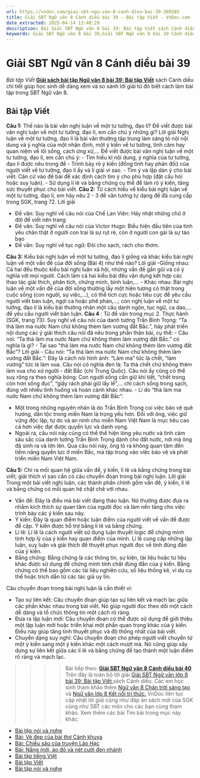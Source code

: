 ```yaml
---
url: https://vndoc.com/giai-sbt-ngu-van-8-canh-dieu-bai-39-309285
title: Giải SBT Ngữ văn 8 Cánh diều bài 39 - Bài tập Viết - VnDoc.com
date_extracted: 2025-04-14 13:40:29
description: Bài Giải SBT Ngữ văn 8 bài 39: Bài tập Viết sách Cánh diều có đáp án chi tiết cho các bạn cùng tham khảo.
keywords: Giải SBT Ngữ văn 8 bài 39,Giải SBT Ngữ văn 8 bài 39 Cánh diều,Giải sách bài tập Ngữ văn CD lớp 8,Ngữ văn lớp 8 Cánh diều,giải bài tập ngữ văn lớp 8,Bài tập Viết,soạn bài ngữ văn 8,ôn tập ngữ văn 8
---
```


# Giải SBT Ngữ văn 8 Cánh diều bài 39
 _Bài tập Viết_
[**Giải sách bài tập Ngữ văn 8 bài 39: Bài tập Viết**](<https://vndoc.com/giai-sbt-ngu-van-8-canh-dieu-bai-39-309285>) sách Cánh diều chi tiết giúp học sinh dễ dàng xem và so sánh lời giải từ đó biết cách làm bài tập trong SBT Ngữ văn 8.
## Bài tập Viết
**Câu 1:** Thế nào là bài văn nghị luận về một tư tưởng, đạo lí? Để viết được bài văn nghị luận về một tư tưởng, đạo lí, em cần chú ý những gì?
Lời giải
Nghị luận về một tư tưởng, đạo lí là bài văn thường tập trung làm sáng tỏ nội nội dung và ý nghĩa của một nhận định, một ý kiến về tư tưởng, tình cảm hay quan niệm về lối sống, cách ứng xử,...
Để viết được bài văn nghị luận về một tư tưởng, đạo lí, em cần chú ý:
\- Tìm hiểu kĩ nội dung, ý nghĩa của tư tưởng, đạo lí được nêu trong đề
\- Trình bày rõ ý kiến \(đồng tình hay phản đối\) của người viết về tư tưởng, đạo lí ấy và lí giải vì sao.
\- Tìm ý và lập dàn ý cho bài viết: Căn cứ vào đề bài để xác định cách tìm ý cho phù hợp \(đặt câu hỏi hoặc suy luận\).
\- Sử dụng lí lẽ và bằng chứng cụ thể để làm rõ ý kiến, tăng sức thuyết phục cho bài viết.
**Câu 2:** Từ cách hiểu về kiểu bài nghị luận về một tư tưởng, đạo lí, em hãy nêu 2 - 3 đề văn tương tự dạng đề đã cung cấp trong SGK, trang 72.
Lời giải
  * Đề văn: Suy nghĩ về câu nói của Chế Lan Viên: Hãy nhặt những chữ ở đời để viết nên trang
  * Đề văn: Suy nghĩ về câu nói của Victor Hugo: Biểu hiện đầu tiên của tình yêu chân thật ở người con trai là sự rụt rè, còn ở người con gái là sự táo bạo
  * Đề văn: Suy nghĩ về tục ngữ: Đói cho sạch, rách cho thơm.

**Câu 3:** Kiểu bài nghị luận về một tư tưởng, đạo lí giống và khác kiểu bài nghị luận về một vấn đề của đời sống \(Bài 4\) như thế nào?
Lời giải
-Giống nhau: Cả hai đều thuộc kiểu bài nghị luận xã hội, những vấn đề gần gũi và có ý nghĩa với mọi người. Cách làm cả hai kiểu bài đều vận dụng kết hợp các thao tác giải thích, phân tích, chứng minh, bình luận,...
\- Khác nhau: Bài nghị luận về một vấn đề của đời sống thường lấy một hiện tượng có thật trong cuộc sống \(con người, sự việc,...\), có thể tích cực hoặc tiêu cực để yêu cầu người viết bàn luận, ngợi ca hoặc phê phán,...; còn nghị luận về một tư tưởng, đạo lí là kiểu bài thường nhân một câu danh ngôn, tục ngữ, ca dao,... để yêu cầu người viết bàn luận.
**Câu 4** : Từ đề văn trong mục 2. Thực hành \(SGK, trang 73\): Suy nghĩ về câu nói của danh tướng Trần Bình Trọng: “Ta thà làm ma nước Nam chứ không thèm làm vương đất Bắc.”, hãy phát triển nội dung các ý giải thích câu nói đã nêu trong phần thân bài, cụ thể:
\- Câu nói: “Ta thà làm ma nước Nam chứ không thèm làm vương đất Bắc.” có nghĩa là gì?
\- Tại sao “thà làm ma nước Nam chứ không thèm làm vương đất Bắc”?
Lời giải
\- Câu nói: “Ta thà làm ma nước Nam chứ không thèm làm vương đất Bắc.”: Đây là cách nói hình ảnh: “Làm ma” tức là chết, “làm vương” tức là làm vua. Câu nói có nghĩa đen là: Ta thà chết chứ không thèm làm vua cho xứ người - đất Bắc \(chỉ Trung Quốc\). Câu nói ấy cũng có thể suy rộng ra theo nghĩa bóng: Con người sống cần giữ khí tiết, “chết trong còn hơn sống đục”, “giấy rách phải giữ lấy lề”,... chỉ cách sống trong sạch, đúng với nhiều tình huống và hoàn cảnh khác nhau.
\- Lí do “thà làm ma nước Nam chứ không thèm làm vương đất Bắc”:
  * Một trong những nguyên nhân là do Trần Bình Trọng coi việc bảo vệ quê hương, dân tộc trong miền Nam là trọng yếu hơn. Đối với ông, việc giữ vững độc lập, tự do và an ninh cho miền Nam Việt Nam là mục tiêu cao cả hơn việc đạt được quyền lực và danh vọng.
  * Ngoài ra, câu nói này cũng có thể thể hiện lòng yêu nước và tình cảm sâu sắc của danh tướng Trần Bình Trọng dành cho đất nước, nơi mà ông đã sinh ra và lớn lên. Qua câu nói này, ông tỏ ra không quan tâm đến tiềm năng quyền lực ở miền Bắc, mà tập trung vào việc bảo vệ và phát triển miền Nam Việt Nam.

**Câu 5:** Chỉ ra mối quan hệ giữa vấn đề, ý kiến, lí lẽ và bằng chứng trong bài viết; giải thích vì sao cần có câu chuyển đoạn trong bài nghị luận.
Lời giải
Trong một bài viết nghị luận, các thành phần chính gồm vấn đề, ý kiến, lí lẽ và bằng chứng có mối quan hệ chặt chẽ với nhau.
  * Vấn đề: Đây là điều mà bài viết đang thảo luận. Nó thường được đưa ra nhằm kích thích sự quan tâm của người đọc và làm nền tảng cho việc trình bày các ý kiến sau này.
  * Ý kiến: Đây là quan điểm hoặc luận điểm của người viết về vấn đề được đề cập. Ý kiến được hỗ trợ bằng lí lẽ và bằng chứng.
  * Lí lẽ: Lí lẽ là cách người viết sử dụng luận thuyết logic để chứng minh tính hợp lý của ý kiến hay quan điểm của mình. Lí lẽ cung cấp những lập luận, suy luận và giải thích để thuyết phục người đọc về tính đúng đắn của ý kiến.
  * Bằng chứng: Bằng chứng là các thông tin, sự kiện, tài liệu hoặc tư liệu khác được sử dụng để chứng minh tính chất đúng đắn của ý kiến. Bằng chứng có thể bao gồm các tài liệu nghiên cứu, số liệu thống kê, ví dụ cụ thể hoặc trích dẫn từ các tác giả uy tín.

Câu chuyển đoạn trong bài nghị luận là cần thiết vì:
  * Tạo sự liên kết: Câu chuyển đoạn giúp tạo sự liên kết và mạch lạc giữa các phần khác nhau trong bài viết. Nó giúp người đọc theo dõi một cách dễ dàng và tổ chức thông tin một cách rõ ràng.
  * Đưa ra lập luận mới: Câu chuyển đoạn có thể được sử dụng để giới thiệu một lập luận mới hoặc triển khai một phần quan trọng khác của ý kiến. Điều này giúp tăng tính thuyết phục và độ thống nhất của bài viết.
  * Chuyển dạng suy nghĩ: Câu chuyển đoạn cho phép người viết chuyển từ một ý kiến sang một ý kiến khác một cách mượt mà. Nó cũng giúp xây dựng sự liên kết giữa các lí lẽ và bằng chứng để tạo thành một luận điểm rõ ràng và mạch lạc.

>>>> Bài tiếp theo: **[Giải SBT Ngữ văn 8 Cánh diều bài 40](<https://vndoc.com/giai-sbt-ngu-van-8-canh-dieu-bai-40-309289>)**
Trên đây là toàn bộ lời giải [Giải SBT Ngữ văn lớp 8 bài 39: Bài tập Viết ](<https://vndoc.com/giai-sbt-ngu-van-8-canh-dieu-bai-39-309285>)sách Cánh diều. Các em học sinh tham khảo thêm [Ngữ văn 8 Chân trời sáng tạo ](<https://vndoc.com/ngu-van-8-chan-troi-sang-tao>)và [Ngữ văn lớp 8 Kết nối tri thức.](<https://vndoc.com/ngu-van-8-ket-noi-tri-thuc>) VnDoc liên tục cập nhật lời giải cũng như đáp án sách mới của SGK cũng như SBT các môn cho các bạn cùng tham khảo.
Xem thêm các bài Tìm bài trong mục này khác:
  * [Bài tập nói và nghe](</giai-sbt-ngu-van-8-canh-dieu-bai-40-309289>)
  * [Bài: Vẻ đẹp của bài thơ Cảnh khuya](</giai-sbt-ngu-van-8-canh-dieu-bai-41-309296>)
  * [Bài: Chiều sâu của truyện Lão Hạc](</giai-sbt-ngu-van-8-canh-dieu-bai-42-309297>)
  * [Bài: Nắng mới, áo đỏ và nét cười đen nhánh](</giai-sbt-ngu-van-8-canh-dieu-bai-43-309298>)
  * [Bài tập tiếng Việt](</giai-sbt-ngu-van-8-canh-dieu-bai-44-309300>)
  * [Bài tập Viết](</giai-sbt-ngu-van-8-canh-dieu-bai-45-309302>)
  * [Bài tập nói và nghe](</giai-sbt-ngu-van-8-canh-dieu-bai-46-309304>)

